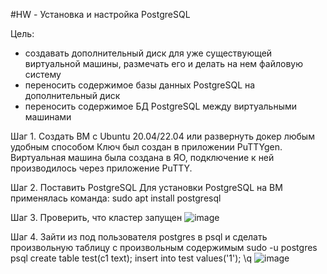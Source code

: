 #HW - Установка и настройка PostgreSQL

Цель:
- создавать дополнительный диск для уже существующей виртуальной машины, размечать его и делать на нем файловую систему
- переносить содержимое базы данных PostgreSQL на дополнительный диск
- переносить содержимое БД PostgreSQL между виртуальными машинами

Шаг 1. Создать ВМ с Ubuntu 20.04/22.04 или развернуть докер любым удобным способом
Ключ был создан в приложении PuTTYgen. Виртуальная машина была создана в ЯО, подключение к ней производилось через приложение PuTTY.

Шаг 2. Поставить PostgreSQL 
Для установки PostgreSQL на ВМ применялась команда: sudo apt install postgresql

Шаг 3. Проверить, что кластер запущен
![image](https://github.com/user-attachments/assets/3423884b-814b-46ef-9dc8-8c8522d8d152)

Шаг 4. Зайти из под пользователя postgres в psql и сделать произвольную таблицу с произвольным содержимым
  sudo -u postgres psql
  create table test(c1 text);
  insert into test values('1');
  \q
![image](https://github.com/user-attachments/assets/c689c6c3-bc16-484d-946a-4f4eab2f6bf9)
